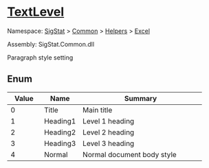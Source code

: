 # [TextLevel](./TextLevel.md)
Namespace: [SigStat]() > [Common](./../../README.md) > [Helpers](./../README.md) > [Excel](./README.md)

Assembly: SigStat.Common.dll


Paragraph style setting

##	Enum

| Value | Name | Summary | 
| --- | --- | --- | 
| 0<em>&nbsp;&nbsp;&nbsp;&nbsp;&nbsp;&nbsp;&nbsp;&nbsp;&nbsp;&nbsp;&nbsp;&nbsp;</em>| Title| Main title<em>&nbsp;&nbsp;&nbsp;&nbsp;&nbsp;&nbsp;&nbsp;&nbsp;&nbsp;&nbsp;&nbsp;&nbsp;</em>| <br>
| 1<em>&nbsp;&nbsp;&nbsp;&nbsp;&nbsp;&nbsp;&nbsp;&nbsp;&nbsp;&nbsp;&nbsp;&nbsp;</em>| Heading1| Level 1 heading<em>&nbsp;&nbsp;&nbsp;&nbsp;&nbsp;&nbsp;&nbsp;&nbsp;&nbsp;&nbsp;&nbsp;&nbsp;</em>| <br>
| 2<em>&nbsp;&nbsp;&nbsp;&nbsp;&nbsp;&nbsp;&nbsp;&nbsp;&nbsp;&nbsp;&nbsp;&nbsp;</em>| Heading2| Level 2 heading<em>&nbsp;&nbsp;&nbsp;&nbsp;&nbsp;&nbsp;&nbsp;&nbsp;&nbsp;&nbsp;&nbsp;&nbsp;</em>| <br>
| 3<em>&nbsp;&nbsp;&nbsp;&nbsp;&nbsp;&nbsp;&nbsp;&nbsp;&nbsp;&nbsp;&nbsp;&nbsp;</em>| Heading3| Level 3 heading<em>&nbsp;&nbsp;&nbsp;&nbsp;&nbsp;&nbsp;&nbsp;&nbsp;&nbsp;&nbsp;&nbsp;&nbsp;</em>| <br>
| 4<em>&nbsp;&nbsp;&nbsp;&nbsp;&nbsp;&nbsp;&nbsp;&nbsp;&nbsp;&nbsp;&nbsp;&nbsp;</em>| Normal| Normal document body style<em>&nbsp;&nbsp;&nbsp;&nbsp;&nbsp;&nbsp;&nbsp;&nbsp;&nbsp;&nbsp;&nbsp;&nbsp;</em>| <br>


